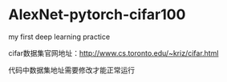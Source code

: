 # AlexNet-pytorch-cifar100
my first deep learning practice

cifar数据集官网地址：http://www.cs.toronto.edu/~kriz/cifar.html

代码中数据集地址需要修改才能正常运行
